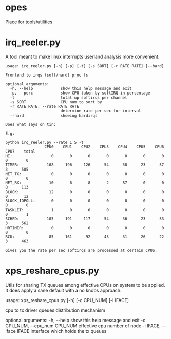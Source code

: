 # opes

Place for tools/utilities

# irq_reeler.py

A tool meant to make linux interrupts userland analysis more convenient.

```
usage: irq_reeler.py [-h] [-p] [-t] [-s SORT] [-r RATE RATE] [--hard]

Frontend to irqs (soft/hard) proc fs

optional arguments:
  -h, --help            show this help message and exit
  -p, --perc            show CPU taken by softIRQ in percentage
  -t                    total up softirqs per channel
  -s SORT               CPU num to sort by
  -r RATE RATE, --rate RATE RATE
                        determine rate per sec for interval
  --hard                showing hardirqs

Does what says on tin:

E.g:

python irq_reeler.py --rate 1 5 -t
                 CPU0    CPU1    CPU2    CPU3    CPU4    CPU5    CPU6    CPU7    total
HI:                 0       0       0       0       0       0       0       0        0
TIMER:            108     196     126      54      38      23      37       3      585
NET_TX:             0       0       0       0       0       0       0       0        0
NET_RX:            10       6       8       2      87       0       0       0      113
BLOCK:             12       0       0       0       0       0       0       0       12
BLOCK_IOPOLL:       0       0       0       0       0       0       0       0        0
TASKLET:            1       0       0       0       0       0       0       0        1
SCHED:            105     191     117      54      36      23      33       3      562
HRTIMER:            0       0       0       0       0       0       0       0        0
RCU:               85     161      92      43      31      26      22       3      463

Gives you the rate per sec softirqs are processed at certain CPUS.
```
# xps_reshare_cpus.py

Utils for sharing TX queues among effective CPUs on system to be applied. It does apply a sane default with a no knobs approach.

usage: xps_reshare_cpus.py [-h] [-c CPU_NUM] [-i IFACE]

cpu to tx driver queues distribution mechanism

optional arguments:
  -h, --help            show this help message and exit
  -c CPU_NUM, --cpu_num CPU_NUM
                        effective cpu number of node
  -i IFACE, --iface IFACE
                        interface which holds the tx queues
